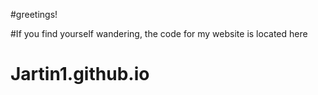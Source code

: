 #greetings!

#If you find yourself wandering, the code for my website is located here


# Jartin1.github.io
